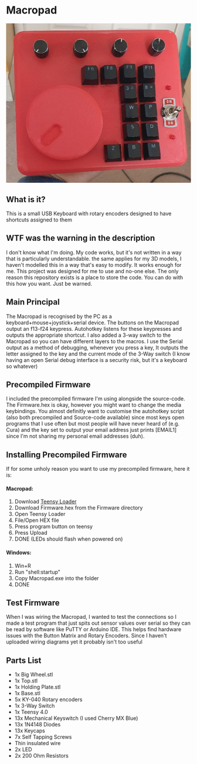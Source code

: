 # Macropad
![](Pictures/Finished.jpg)
## What is it?
This is a small USB Keyboard with rotary encoders designed to have shortcuts assigned to them
## WTF was the warning in the description
I don't know what I'm doing. My code works, but it's not written in a way that is particularly understandable. the same applies for my 3D models, I haven't modelled this in a way that's easy to modify. It works enough for me. This project was designed for me to use and no-one else. The only reason this repository exists is a place to store the code. You can do with this how you want. Just be warned.
## Main Principal
The Macropad is recognised by the PC as a keyboard+mouse+joystick+serial device. The buttons on the Macropad output an f13-f24 keypress. Autohotkey listens for these keypresses and outputs the appropriate shortcut. I also added a 3-way switch to the Macropad so you can have different layers to the macros. I use the Serial output as a method of debugging, whenever you press a key, It outputs the letter assigned to the key and the current mode of the 3-Way switch (I know having an open Serial debug interface is a security risk, but it's a keyboard so whatever)
## Precompiled Firmware
I included the precompiled firmware I'm using alongside the source-code. The Firmware.hex is okay, however you might want to change the media keybindings. You almost definitly want to customise the autohotkey script (also both precompiled and Source-code available) since most keys open programs that I use often but most people will have never heard of (e.g. Cura) and the key set to output your email address just prints [EMAIL1] since I'm not sharing my personal email addresses (duh).
## Installing Precompiled Firmware
If for some unholy reason you want to use my precompiled firmware, here it is:
#### Macropad:
  1. Download [Teensy Loader](https://www.pjrc.com/teensy/teensy.exe)
  2. Download Firmware.hex from the Firmware directory
  3. Open Teensy Loader
  4. File/Open HEX file
  5. Press program button on teensy
  6. Press Upload
  7. DONE (LEDs should flash when powered on)
#### Windows:
  1. Win+R
  2. Run "shell:startup"
  3. Copy Macropad.exe into the folder
  4. DONE
## Test Firmware
When I was wiring the Macropad, I wanted to test the connections so I made a test program that just spits out sensor values over serial so they can be read by software like PuTTY or Arduino IDE. This helps find hardware issues with the Button Matrix and Rotary Encoders. Since I haven't uploaded wiring diagrams yet it probably isn't too useful
## Parts List
- 1x Big Wheel.stl
- 1x Top.stl
- 1x Holding Plate.stl
- 1x Base.stl
- 5x KY-040 Rotary encoders
- 1x 3-Way Switch
- 1x Teensy 4.0
- 13x Mechanical Keyswitch (I used Cherry MX Blue)
- 13x 1N4148 Diodes
- 13x Keycaps
- 7x Self Tapping Screws
- Thin insulated wire
- 2x LED
- 2x 200 Ohm Resistors
